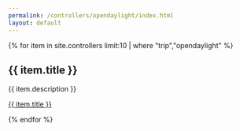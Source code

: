 ```yaml
---
permalink: /controllers/opendaylight/index.html
layout: default
---
```


{% for item in site.controllers limit:10 | where "trip","opendaylight" %}
 <h2>{{ item.title }}</h2>
 <p>{{ item.description }}</p>
 <p><a href="{{ item.url | downcase}}">{{ item.title }}</a></p>
{% endfor %}
